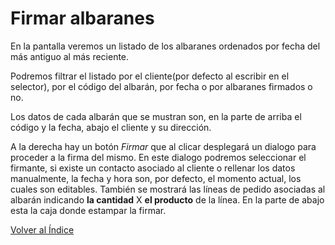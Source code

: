 # Firmar albaranes

En la pantalla veremos un listado de los albaranes ordenados por fecha del más antiguo al más reciente. 

Podremos filtrar el listado por el cliente(por defecto al escribir en el selector), por el código del albarán, por fecha o por albaranes firmados o no.

Los datos de cada albarán que se mustran son, en la parte de arriba el código y la fecha, abajo el cliente y su dirección. 

A la derecha hay un botón *Firmar* que al clicar desplegará un dialogo para proceder a la firma del mismo. En este dialogo podremos seleccionar el firmante, si existe un contacto asociado al cliente o rellenar los datos manualmente, la fecha y hora son, por defecto, el momento actual, los cuales son editables. También se mostrará las líneas de pedido asociadas al albarán indicando **la cantidad** X **el producto** de la línea. En la parte de abajo esta la caja donde estampar la firmar. 

[Volver al Índice](../index.md)